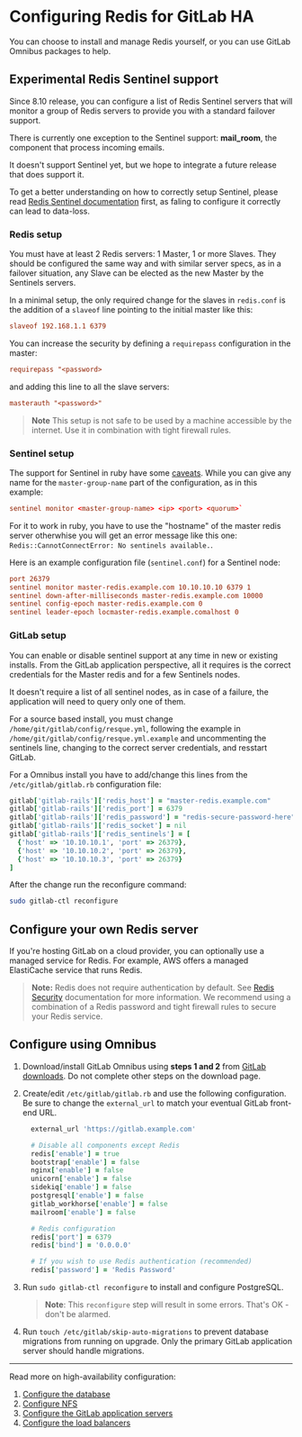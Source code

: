 # Configuring Redis for GitLab HA

You can choose to install and manage Redis yourself, or you can use GitLab
Omnibus packages to help.

## Experimental Redis Sentinel support

Since 8.10 release, you can configure a list of Redis Sentinel servers that 
will monitor a group of Redis servers to provide you with a standard failover
support.

There is currently one exception to the Sentinel support: **mail_room**, the
component that process incoming emails.

It doesn't support Sentinel yet, but we hope to integrate a future release 
that does support it.

To get a better understanding on how to correctly setup Sentinel, please read
[Redis Sentinel documentation](http://redis.io/topics/sentinel) first, as
faling to configure it correctly can lead to data-loss.

### Redis setup

You must have at least 2 Redis servers: 1 Master, 1 or more Slaves.
They should be configured the same way and with similar server specs, as
in a failover situation, any Slave can be elected as the new Master by
the Sentinels servers.

In a minimal setup, the only required change for the slaves in `redis.conf` 
is the addition of a `slaveof` line pointing to the initial master like this:

```conf
slaveof 192.168.1.1 6379
```

You can increase the security by defining a `requirepass` configuration in
the master:

```conf
requirepass "<password>
```

and adding this line to all the slave servers:

```conf
masterauth "<password>"
```

> **Note** This setup is not safe to be used by a machine accessible by the 
internet. Use it in combination with tight firewall rules.

### Sentinel setup

The support for Sentinel in ruby have some [caveats](https://github.com/redis/redis-rb/issues/531). 
While you can give any name for the `master-group-name` part of the 
configuration, as in this example: 

```conf
sentinel monitor <master-group-name> <ip> <port> <quorum>`
```

For it to work in ruby, you have to use the "hostname" of the master redis
server otherwhise you will get an error message like this one: 
`Redis::CannotConnectError: No sentinels available.`.


Here is an example configuration file (`sentinel.conf`) for a Sentinel node:
 
```conf
port 26379
sentinel monitor master-redis.example.com 10.10.10.10 6379 1
sentinel down-after-milliseconds master-redis.example.com 10000
sentinel config-epoch master-redis.example.com 0
sentinel leader-epoch locmaster-redis.example.comalhost 0
```

### GitLab setup

You can enable or disable sentinel support at any time in new or existing
installs. From the GitLab application perspective, all it requires is
the correct credentials for the Master redis and for a few Sentinels nodes.

It doesn't require a list of all sentinel nodes, as in case of a failure,
the application will need to query only one of them.

For a source based install, you must change `/home/git/gitlab/config/resque.yml`,
following the example in `/home/git/gitlab/config/resque.yml.example` and
uncommenting the sentinels line, changing to the correct server credentials,
and resstart GitLab. 

For a Omnibus install you have to add/change this lines from the 
`/etc/gitlab/gitlab.rb` configuration file:
 
```ruby
gitlab['gitlab-rails']['redis_host'] = "master-redis.example.com"
gitlab['gitlab-rails']['redis_port'] = 6379
gitlab['gitlab-rails']['redis_password'] = "redis-secure-password-here"
gitlab['gitlab-rails']['redis_socket'] = nil
gitlab['gitlab-rails']['redis_sentinels'] = [
  {'host' => '10.10.10.1', 'port' => 26379},
  {'host' => '10.10.10.2', 'port' => 26379},
  {'host' => '10.10.10.3', 'port' => 26379}
]
```

After the change run the reconfigure command:

```bash
sudo gitlab-ctl reconfigure

```

## Configure your own Redis server

If you're hosting GitLab on a cloud provider, you can optionally use a
managed service for Redis. For example, AWS offers a managed ElastiCache service
that runs Redis.

> **Note:** Redis does not require authentication by default. See
  [Redis Security](http://redis.io/topics/security) documentation for more
  information. We recommend using a combination of a Redis password and tight
  firewall rules to secure your Redis service.

## Configure using Omnibus

1. Download/install GitLab Omnibus using **steps 1 and 2** from
   [GitLab downloads](https://about.gitlab.com/downloads). Do not complete other
   steps on the download page.
1. Create/edit `/etc/gitlab/gitlab.rb` and use the following configuration.
   Be sure to change the `external_url` to match your eventual GitLab front-end
   URL.

    ```ruby
      external_url 'https://gitlab.example.com'

      # Disable all components except Redis
      redis['enable'] = true
      bootstrap['enable'] = false
      nginx['enable'] = false
      unicorn['enable'] = false
      sidekiq['enable'] = false
      postgresql['enable'] = false
      gitlab_workhorse['enable'] = false
      mailroom['enable'] = false

      # Redis configuration
      redis['port'] = 6379
      redis['bind'] = '0.0.0.0'

      # If you wish to use Redis authentication (recommended)
      redis['password'] = 'Redis Password'
    ```

1. Run `sudo gitlab-ctl reconfigure` to install and configure PostgreSQL.

    > **Note**: This `reconfigure` step will result in some errors.
      That's OK - don't be alarmed.
1. Run `touch /etc/gitlab/skip-auto-migrations` to prevent database migrations
   from running on upgrade. Only the primary GitLab application server should
   handle migrations.

---

Read more on high-availability configuration:

1. [Configure the database](database.md)
1. [Configure NFS](nfs.md)
1. [Configure the GitLab application servers](gitlab.md)
1. [Configure the load balancers](load_balancer.md)
